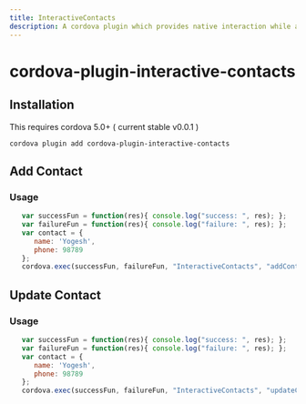 ```yaml
---
title: InteractiveContacts
description: A cordova plugin which provides native interaction while adding contacts
---
```



# cordova-plugin-interactive-contacts

## Installation

This requires cordova 5.0+ ( current stable v0.0.1 )

    cordova plugin add cordova-plugin-interactive-contacts
    
## Add Contact
### Usage

```js
   var successFun = function(res){ console.log("success: ", res); };
   var failureFun = function(res){ console.log("failure: ", res); };
   var contact = { 
      name: 'Yogesh', 
      phone: 98789 
   };
   cordova.exec(successFun, failureFun, "InteractiveContacts", "addContact", [contact]);
```    

    
## Update Contact
### Usage

```js
   var successFun = function(res){ console.log("success: ", res); };
   var failureFun = function(res){ console.log("failure: ", res); };
   var contact = { 
      name: 'Yogesh', 
      phone: 98789 
   };
   cordova.exec(successFun, failureFun, "InteractiveContacts", "updateContact", [contact]);
```    
